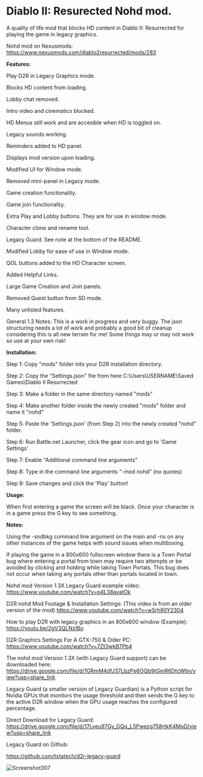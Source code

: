 # Diablo II: Resurected Nohd mod.

A quality of life mod that blocks HD content in Diablo II: Resurrected for playing the game in legacy graphics.

Nohd mod on Nexusmods: https://www.nexusmods.com/diablo2resurrected/mods/283

**Features:**

Play D2R in Legacy Graphics mode.

Blocks HD content from loading.

Lobby chat removed.

Intro video and cinematics blocked.

HD Menus still work and are accesible when HD is toggled on.

Legacy sounds working.

Reminders added to HD panel.

Displays mod version upon loading.

Modified UI for Window mode.

Removed mini-panel in Legacy mode.

Game creation functionality.

Game join functionality.

Extra Play and Lobby buttons. They are for use in window mode.

Character clone and rename tool.

Legacy Guard. See note at the bottom of the README.

Modified Lobby for ease of use in Window mode.

QOL buttons added to the HD Character screen.

Added Helpful Links.

Large Game Creation and Join panels.

Removed Quest button from SD mode.

Many unlisted features.

General 1.3 Notes: This is a work in progress and very buggy. The json structuring needs a lot of work and probably a good bit of cleanup considering this is all new terrain for me! Some things may or may not work so use at your own risk!   

**Installation:**

Step 1: Copy "mods" folder into your D2R installation directory.

Step 2: Copy the "Settings.json" file from here C:\Users\USERNAME\Saved Games\Diablo II Resurrected

Step 3: Make a folder in the same directory named "mods"

Step 4: Make another folder inside the newly created "mods" folder and name it "nohd"

Step 5: Paste the 'Settings.json' (from Step 2) into the newly created "nohd" folder.

Step 6: Run Battle.net Launcher, click the gear icon and go to 'Game Settings'

Step 7: Enable "Additional command line arguments"

Step 8: Type in the command line arguments "-mod nohd" (no quotes)

Step 9: Save changes and click the 'Play' button!

**Usage:**

When first entering a game the screen will be black.
Once your character is in a game press the G key to see something.

**Notes:**

Using the -sndbkg command line argument on the main and -ns on any other instances of the game helps with sound issues when multiboxing. 

If playing the game in a 800x600 fullscreen window there is a Town Portal bug where entering a portal from town may require two attempts or be avoided by clicking and holding while taking Town Portals. This bug does not occur when taking any portals other than portals located in town.

Nohd mod Version 1.3X Legacy Guard example video:
https://www.youtube.com/watch?v=p4L38avatOk

D2R nohd Mod Footage & Installation Settings: (This video is from an older version of the mod)
https://www.youtube.com/watch?v=wSrh80Y2304

How to play D2R with legacy graphics in an 800x600 window (Example):
https://youtu.be/2gV3QLNzIBo

D2R Graphics Settings For A GTX-750 & Older PC:
https://www.youtube.com/watch?v=7Zt3wkB7Pb4

The nohd mod Version 1.3X (with Legacy Guard support) can be downloaded here:
https://drive.google.com/file/d/1GRmM4dfJ37LbzPe6OQb9tGmR6DtcWtin/view?usp=share_link

Legacy Guard (a smaller version of Legacy Guardian) is a Python script for Nvidia GPUs that monitors the usage threshold
and then sends the G key to the active D2R window when the GPU usage reaches the configured percentage.

Direct Download for Legacy Guard:
https://drive.google.com/file/d/17Lyeu97Gy_GQq_L5Pwezg758rtkK4MqD/view?usp=share_link

Legacy Guard on Github:

https://github.com/txtatech/d2r-legacy-guard

![Screenshot307](https://github.com/txtatech/d2r-nohd/assets/96074703/b4ecc071-c3dc-441a-9c00-52b42c246d0a)
